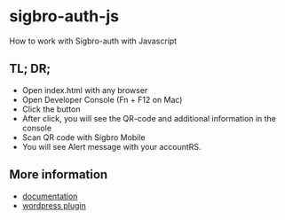 # sigbro-auth-js
How to work with Sigbro-auth with Javascript

## TL; DR;
* Open index.html with any browser
* Open Developer Console (Fn + F12 on Mac)
* Click the button
* After click, you will see the QR-code and additional information in the console
* Scan QR code with Sigbro Mobile
* You will see Alert message with your accountRS.

## More information
* [documentation](https://github.com/Nxter/sigbro-auth)
* [wordpress plugin](https://github.com/Nxter/nxter-sigbro-auth)
